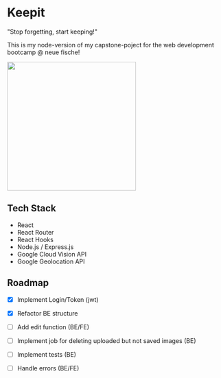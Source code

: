 # Keepit
"Stop forgetting, start keeping!"

This is my node-version of my capstone-poject for the web development bootcamp @ neue fische!

<img src="https://github.com/mariothomsen/keepit/blob/master/readmev2.gif?raw=true" width="300px">

## Tech Stack
- React
- React Router
- React Hooks
- Node.js / Express.js
- Google Cloud Vision API
- Google Geolocation API


## Roadmap
- [x] Implement Login/Token (jwt)
- [x] Refactor BE structure
- [ ] Add edit function (BE/FE)
- [ ] Implement job for deleting uploaded but not saved images (BE)
- [ ] Implement tests (BE)
- [ ] Handle errors (BE/FE)

